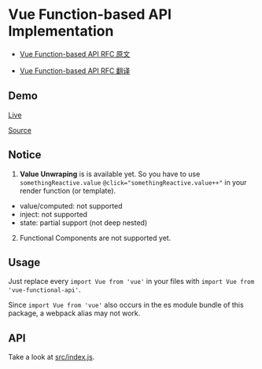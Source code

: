 # Vue Function-based API Implementation

- [Vue Function-based API RFC 原文](https://github.com/vuejs/rfcs/blob/function-apis/active-rfcs/0000-function-api.md)

- [Vue Function-based API RFC 翻译](https://zhuanlan.zhihu.com/p/68477600)

## Demo

[Live](https://codesandbox.io/s/github/AngusFu/vue-functional-api-demo)

[Source](https://github.com/AngusFu/vue-functional-api-demo)

## Notice

1. **Value Unwraping** is is available yet. So you have to use `somethingReactive.value` `@click="somethingReactive.value++"` in your render function (or template).

- value/computed: not supported
- inject: not supported
- state: partial support (not deep nested)

2. Functional Components are not supported yet.

## Usage

Just replace every `import Vue from 'vue'` in your files with `import Vue from 'vue-functional-api'`.

Since `import Vue from 'vue'` also occurs in the es module bundle of this package, a webpack alias may not work.

## API

Take a look at [src/index.js](https://github.com/AngusFu/vue-function-api/blob/master/src/index.js).
